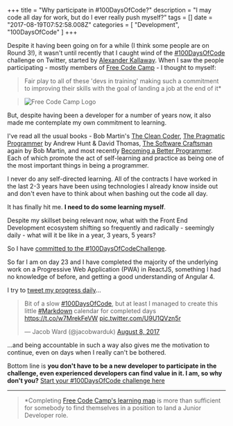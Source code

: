 +++
title = "Why participate in #100DaysOfCode?"
description = "I may code all day for work, but do I ever really push myself?"
tags = []
date = "2017-08-19T07:52:58.008Z"
categories = [
    "Development",
    "100DaysOfCode"
]
+++

Despite it having been going on for a while (I think some people are on Round 3!), it wasn't until recently that I caught wind of the [#100DaysOfCode](https://twitter.com/hashtag/100DaysOfCode) challenge on Twitter, started by [Alexander Kallaway](https://twitter.com/ka11away). When I saw the people participating - mostly members of [Free Code Camp](https://www.freecodecamp.org/) - I thought to myself:

 > Fair play to all of these 'devs in training' making such a commitment to improving their skills with the goal of landing a job at the end of it*

 > ![Free Code Camp Logo](/images/free-code-camp-logo.png)

But, despite having been a developer for a number of years now, it also made me contemplate my own commitment to learning.

I've read all the usual books - Bob Martin's [The Clean Coder](http://amzn.to/2xdiIt9), [The Pragmatic Programmer](http://amzn.to/2vMQcAL) by Andrew Hunt & David Thomas, [The Software Craftsman](http://amzn.to/2wqlRso) again by Bob Martin, and most recently [Becoming a Better Programmer](http://amzn.to/2xcW0RF). Each of which promote the act of self-learning and practice as being one of the most important things in being a programmer.

I never do any self-directed learning. All of the contracts I have worked in the last 2-3 years have been using technologies I already know inside out and don't even have to think about when bashing out the code all day.

It has finally hit me. **I need to do some learning myself**.

Despite my skillset being relevant now, what with the Front End Development ecosystem shifting so frequently and radically - seemingly daily - what will it be like in a year, 3 years, 5 years?

So I have [committed to the #100DaysOfCodeChallenge](https://github.com/jacobwarduk/100-days-of-code#-ive-joined-the-100daysofcode-challenge).

So far I am on day 23 and I have completed the majority of the underlying work on a Progressive Web Application (PWA) in ReactJS, something I had no knowledge of before, and getting a good understanding of Angular 4.

I try to [tweet my progress daily](https://twitter.com/jacobwarduk)...

<blockquote class="twitter-tweet" data-lang="en"><p lang="en" dir="ltr">Bit of a slow <a href="https://twitter.com/hashtag/100DaysOfCode?src=hash">#100DaysOfCode</a>, but at least I managed to create this little <a href="https://twitter.com/hashtag/Markdown?src=hash">#Markdown</a> calendar for completed days <a href="https://t.co/w7MrekFeVW">https://t.co/w7MrekFeVW</a> <a href="https://t.co/U9U1QVzn5r">pic.twitter.com/U9U1QVzn5r</a></p>&mdash; Jacob Ward (@jacobwarduk) <a href="https://twitter.com/jacobwarduk/status/895033648960991233">August 8, 2017</a></blockquote>
<script async src="//platform.twitter.com/widgets.js" charset="utf-8"></script>

...and being accountable in such a way also gives me the motivation to continue, even on days when I really can't be bothered.


Bottom line is **you don't have to be a new developer to participate in the challenge, even experienced developers can find value in it. I am, so why don't you?** [Start your #100DaysOfCode challenge here](https://medium.freecodecamp.org/join-the-100daysofcode-556ddb4579e4)



---

> *Completing [Free Code Camp's learning map](https://www.freecodecamp.org/map) is more than sufficient for somebody to find themselves in a position to land a Junior Developer role.
